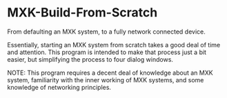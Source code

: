 # MXK-Build-From-Scratch
From defaulting an MXK system, to a fully network connected device.

Essentially, starting an MXK system from scratch takes a good deal of time and attention. This program is intended to make that process just a bit easier, but simplifying the process to four dialog windows.

NOTE: This program requires a decent deal of knowledge about an MXK system, familiarity with the inner working of MXK systems, and some knowledge of networking principles.
